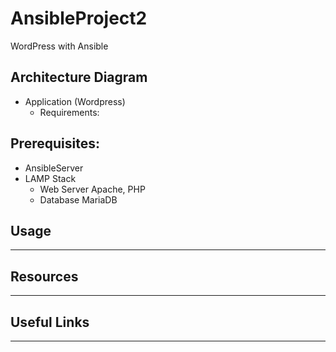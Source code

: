 # AnsibleProject2
 WordPress with Ansible

## Architecture Diagram
   - Application (Wordpress)
     - Requirements:

 ##  Prerequisites:
   - AnsibleServer
   - LAMP Stack
       - Web Server  Apache, PHP
       - Database  MariaDB

## Usage

----------

## Resources
---------


## Useful Links
---------------------

